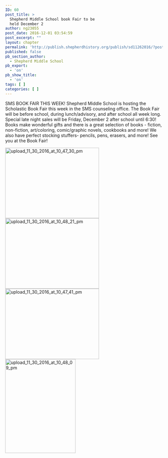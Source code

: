 ```yaml
---
ID: 60
post_title: >
  Shepherd Middle School book Fair to be
  held December 2
author: ng23055
post_date: 2016-12-01 03:54:59
post_excerpt: ""
layout: chapter
permalink: 'http://publish.shepherdhistory.org/publish/sd11262016/?post_type=chapter&p=60'
published: false
pb_section_author:
  - Shepherd Middle School
pb_export:
  - 'on'
pb_show_title:
  - 'on'
tags: [ ]
categories: [ ]
---
```

SMS BOOK FAIR THIS WEEK! Shepherd Middle School is hosting the Scholastic Book Fair this week in the SMS counseling office. The Book Fair will be before school, during lunch/advisory, and after school all week long. Special late night sales will be Friday, December 2 after school until 6:30! Books make wonderful gifts and there is a great selection of books - fiction, non-fiction, art/coloring, comic/graphic novels, cookbooks and more! We also have perfect stocking stuffers- pencils, pens, erasers, and more! See you at the Book Fair!

<img src="http://publish.shepherdhistory.org/publish/sd11262016/wp-content/uploads/sites/2/2016/12/upload_11_30_2016_at_10_47_30_PM-300x225.png" alt="upload_11_30_2016_at_10_47_30_pm" width="300" height="225" class="alignnone size-medium wp-image-62" />

<img src="http://publish.shepherdhistory.org/publish/sd11262016/wp-content/uploads/sites/2/2016/12/upload_11_30_2016_at_10_48_21_PM-300x225.png" alt="upload_11_30_2016_at_10_48_21_pm" width="300" height="225" class="alignnone size-medium wp-image-63" />

<img src="http://publish.shepherdhistory.org/publish/sd11262016/wp-content/uploads/sites/2/2016/12/upload_11_30_2016_at_10_47_41_PM-300x225.png" alt="upload_11_30_2016_at_10_47_41_pm" width="300" height="225" class="alignnone size-medium wp-image-64" />

<img src="http://publish.shepherdhistory.org/publish/sd11262016/wp-content/uploads/sites/2/2016/12/upload_11_30_2016_at_10_48_09_PM-225x300.png" alt="upload_11_30_2016_at_10_48_09_pm" width="225" height="300" class="alignnone size-medium wp-image-65" />